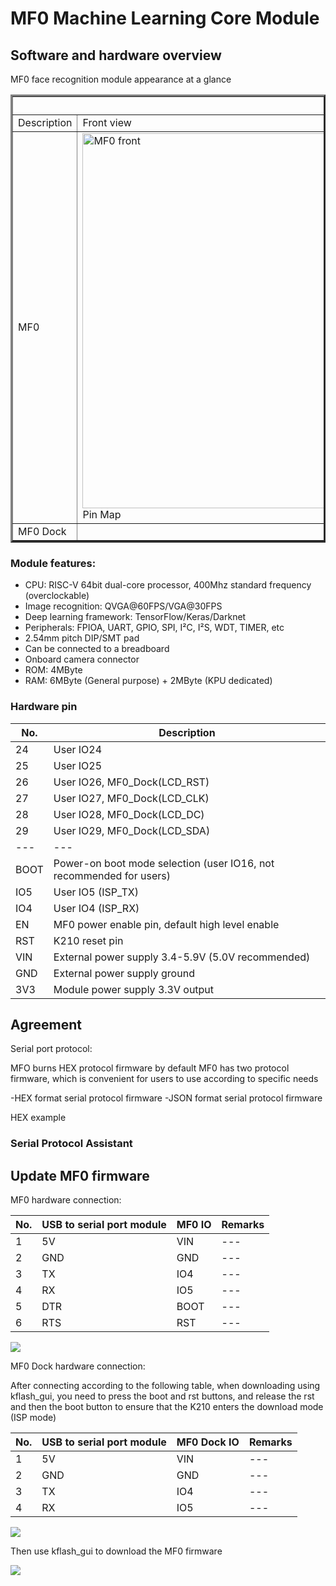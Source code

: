 # MF0 Machine Learning Core Module

## Software and hardware overview

MF0 face recognition module appearance at a glance

<table border="3">
    <tr>
        <th colspan=3>MF0</th>
    </tr>
    <tr>
        <td width="100">Description</td>
        <td>Front view</td>
        <td>Back view</td>
    </tr>
    <tr>
        <td width="100">MF0</td>
        <td>
            <img src="./../../../zh/maixface/assets/mf_module/mf0_mf0dock/mf0_pin_map.png" width="600" alt="MF0 front">
            Pin Map</br>
        </td>
        <td>
            <img src="./../../../zh/maixface/assets/mf_module/mf0_mf0dock/mf0_buttom.png" width="600" alt="MF0 back view">
        </td>
    </tr>
    <tr>
        <td>MF0 Dock</td>
        <td>
            <!-- <img src="../assets/mf_module/mf1_bottom_v2(nand).png" width="600" alt="MF1(NAND Flash) back view"> -->
        </td>
        <td>
        </td>
    </tr>
</table>

### Module features:

- CPU: RISC-V 64bit dual-core processor, 400Mhz standard frequency (overclockable)
- Image recognition: QVGA@60FPS/VGA@30FPS
- Deep learning framework: TensorFlow/Keras/Darknet
- Peripherals: FPIOA, UART, GPIO, SPI, I²C, I²S, WDT, TIMER, etc
- 2.54mm pitch DIP/SMT pad
- Can be connected to a breadboard
- Onboard camera connector
- ROM: 4MByte
- RAM: 6MByte (General purpose) + 2MByte (KPU dedicated)

### Hardware pin

| No. | Description |
| --- | --- |
| 24 | User IO24 |
| 25 | User IO25 |
| 26 | User IO26, MF0_Dock(LCD_RST) |
| 27 | User IO27, MF0_Dock(LCD_CLK) |
| 28 | User IO28, MF0_Dock(LCD_DC) |
| 29 | User IO29, MF0_Dock(LCD_SDA) |
| --- | --- |
| BOOT | Power-on boot mode selection (user IO16, not recommended for users) |
| IO5 | User IO5 (ISP_TX) |
| IO4 | User IO4 (ISP_RX) |
| EN | MF0 power enable pin, default high level enable |
| RST | K210 reset pin |
| VIN | External power supply 3.4-5.9V (5.0V recommended) |
| GND | External power supply ground |
| 3V3 | Module power supply 3.3V output |

## Agreement

Serial port protocol:

MFO burns HEX protocol firmware by default
MF0 has two protocol firmware, which is convenient for users to use according to specific needs

-HEX format serial protocol firmware
-JSON format serial protocol firmware

HEX example

### Serial Protocol Assistant

## Update MF0 firmware

MF0 hardware connection:

| No. | USB to serial port module | MF0 IO | Remarks |
| --- | --- | --- | --- |
| 1 | 5V | VIN | --- |
| 2 | GND | GND | --- |
| 3 | TX | IO4 | --- |
| 4 | RX | IO5 | --- |
| 5 | DTR | BOOT | --- |
| 6 | RTS | RST | --- |

![](./../../../zh/maixface/assets/mf_module/mf0_mf0dock/mf0_flash.png)

MF0 Dock hardware connection:

After connecting according to the following table, when downloading using kflash_gui, you need to press the boot and rst buttons, and release the rst and then the boot button to ensure that the K210 enters the download mode (ISP mode)

| No. | USB to serial port module | MF0 Dock IO | Remarks |
| --- | --- | --- | --- |
| 1 | 5V | VIN | --- |
| 2 | GND | GND | --- |
| 3 | TX | IO4 | --- |
| 4 | RX | IO5 | --- |

![](./../../../zh/maixface/assets/mf_module/mf0_mf0dock/mf0_dock_flash.png)

Then use kflash_gui to download the MF0 firmware

![](./../../../zh/maixface/assets/mf_module/mf0_mf0dock/mf0_upgrade_firmwave.png)